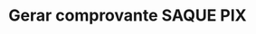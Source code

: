 ---
title: Gerar comprovante SAQUE PIX
api:
  file: readme-hml-baas.json
  operationId: get_v1-pix-receipt-endtoendid
hidden: false
---